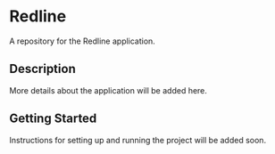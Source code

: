 # Redline

A repository for the Redline application.

## Description

More details about the application will be added here.

## Getting Started

Instructions for setting up and running the project will be added soon. 